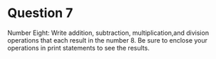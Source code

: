 <h1>Question 7</h1>
<p>Number Eight: Write addition, subtraction, multiplication,and division operations that each result in the number 8. 
Be sure to enclose your operations in print statements to see the results.</p>